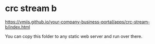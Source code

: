 # crc stream b

https://vmiis.github.io/your-company-business-portal/apps/crc-stream-b/index.html


You can copy this folder to any static web server and run over there.
